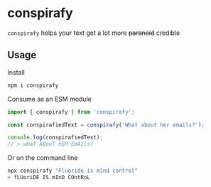 # conspirafy

`conspirafy` helps your text get a lot more ~~paranoid~~ credible

## Usage

Install

```sh
npm i conspirafy
```

Consume as an ESM module

```typescript
import { conspirafy } from 'conspirafy';

const conspirafiedText = conspirafy('What about her emails?');

console.log(conspirafiedText);
// > wHaT ABouT hER EmAIls?
```

Or on the command line

```sh
npx conspirafy "Fluoride is mind control"
> fLUoriDE IS mInD COntRoL
```
